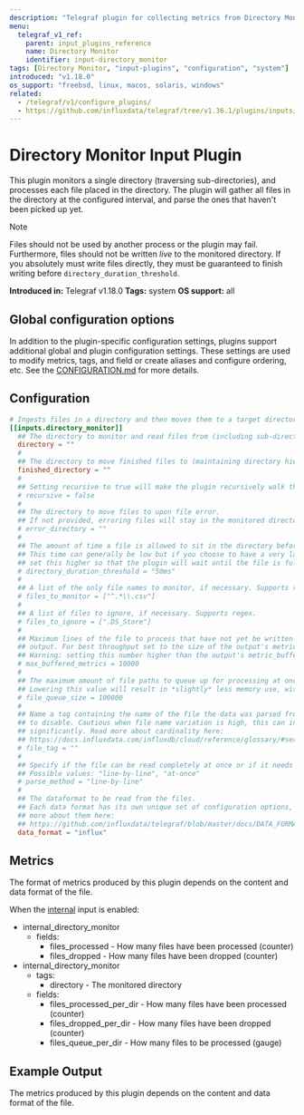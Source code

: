 ```yaml
---
description: "Telegraf plugin for collecting metrics from Directory Monitor"
menu:
  telegraf_v1_ref:
    parent: input_plugins_reference
    name: Directory Monitor
    identifier: input-directory_monitor
tags: [Directory Monitor, "input-plugins", "configuration", "system"]
introduced: "v1.18.0"
os_support: "freebsd, linux, macos, solaris, windows"
related:
  - /telegraf/v1/configure_plugins/
  - https://github.com/influxdata/telegraf/tree/v1.36.1/plugins/inputs/directory_monitor/README.md, Directory Monitor Plugin Source
---
```


# Directory Monitor Input Plugin

This plugin monitors a single directory (traversing sub-directories), and
processes each file placed in the directory. The plugin will gather all files in
the directory at the configured interval, and parse the ones that haven't been
picked up yet.

> [!NOTE]
> Files should not be used by another process or the plugin may fail.
> Furthermore, files should not be written _live_ to the monitored directory.
> If you absolutely must write files directly, they must be guaranteed to finish
> writing before `directory_duration_threshold`.

**Introduced in:** Telegraf v1.18.0
**Tags:** system
**OS support:** all

## Global configuration options <!-- @/docs/includes/plugin_config.md -->

In addition to the plugin-specific configuration settings, plugins support
additional global and plugin configuration settings. These settings are used to
modify metrics, tags, and field or create aliases and configure ordering, etc.
See the [CONFIGURATION.md](/telegraf/v1/configuration/#plugins) for more details.

[CONFIGURATION.md]: ../../../docs/CONFIGURATION.md#plugins

## Configuration

```toml @sample.conf
# Ingests files in a directory and then moves them to a target directory.
[[inputs.directory_monitor]]
  ## The directory to monitor and read files from (including sub-directories if "recursive" is true).
  directory = ""
  #
  ## The directory to move finished files to (maintaining directory hierarchy from source).
  finished_directory = ""
  #
  ## Setting recursive to true will make the plugin recursively walk the directory and process all sub-directories.
  # recursive = false
  #
  ## The directory to move files to upon file error.
  ## If not provided, erroring files will stay in the monitored directory.
  # error_directory = ""
  #
  ## The amount of time a file is allowed to sit in the directory before it is picked up.
  ## This time can generally be low but if you choose to have a very large file written to the directory and it's potentially slow,
  ## set this higher so that the plugin will wait until the file is fully copied to the directory.
  # directory_duration_threshold = "50ms"
  #
  ## A list of the only file names to monitor, if necessary. Supports regex. If left blank, all files are ingested.
  # files_to_monitor = ["^.*\\.csv"]
  #
  ## A list of files to ignore, if necessary. Supports regex.
  # files_to_ignore = [".DS_Store"]
  #
  ## Maximum lines of the file to process that have not yet be written by the
  ## output. For best throughput set to the size of the output's metric_buffer_limit.
  ## Warning: setting this number higher than the output's metric_buffer_limit can cause dropped metrics.
  # max_buffered_metrics = 10000
  #
  ## The maximum amount of file paths to queue up for processing at once, before waiting until files are processed to find more files.
  ## Lowering this value will result in *slightly* less memory use, with a potential sacrifice in speed efficiency, if absolutely necessary.
  # file_queue_size = 100000
  #
  ## Name a tag containing the name of the file the data was parsed from.  Leave empty
  ## to disable. Cautious when file name variation is high, this can increase the cardinality
  ## significantly. Read more about cardinality here:
  ## https://docs.influxdata.com/influxdb/cloud/reference/glossary/#series-cardinality
  # file_tag = ""
  #
  ## Specify if the file can be read completely at once or if it needs to be read line by line (default).
  ## Possible values: "line-by-line", "at-once"
  # parse_method = "line-by-line"
  #
  ## The dataformat to be read from the files.
  ## Each data format has its own unique set of configuration options, read
  ## more about them here:
  ## https://github.com/influxdata/telegraf/blob/master/docs/DATA_FORMATS_INPUT.md
  data_format = "influx"
```

## Metrics

The format of metrics produced by this plugin depends on the content and data
format of the file.

When the [internal](/telegraf/v1/plugins/#input-internal) input is enabled:

- internal_directory_monitor
  - fields:
    - files_processed - How many files have been processed (counter)
    - files_dropped - How many files have been dropped (counter)
- internal_directory_monitor
  - tags:
    - directory - The monitored directory
  - fields:
    - files_processed_per_dir - How many files have been processed (counter)
    - files_dropped_per_dir - How many files have been dropped (counter)
    - files_queue_per_dir - How many files to be processed (gauge)

## Example Output

The metrics produced by this plugin depends on the content and data
format of the file.

[internal]: /plugins/inputs/internal

